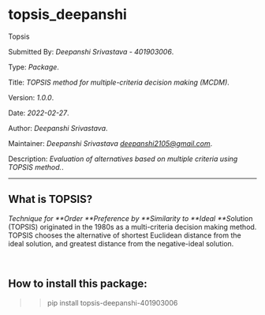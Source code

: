 # topsis_deepanshi
Topsis

Submitted By: *Deepanshi Srivastava - 401903006*.

Type: *Package*.

Title: *TOPSIS method for multiple-criteria decision making (MCDM)*.

Version: *1.0.0*.

Date: *2022-02-27*.

Author: *Deepanshi Srivastava*.

Maintainer: *Deepanshi Srivastava <deepanshi2105@gmail.com>*.

Description: *Evaluation of alternatives based on multiple criteria using TOPSIS method.*.

---

## What is TOPSIS?

*Technique for **Order **Preference by **Similarity to **Ideal **S*olution
(TOPSIS) originated in the 1980s as a multi-criteria decision making method.
TOPSIS chooses the alternative of shortest Euclidean distance from the ideal solution,
and greatest distance from the negative-ideal solution.

<br>

## How to install this package:

>> pip install topsis-deepanshi-401903006
